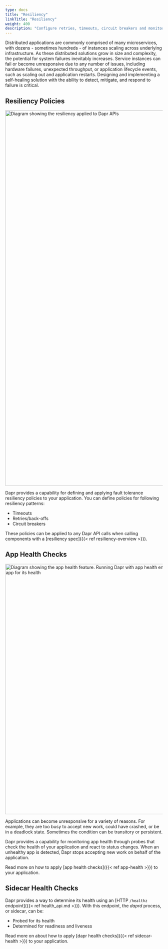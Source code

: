 ```yaml
---
type: docs
title: "Resiliency"
linkTitle: "Resiliency"
weight: 400
description: "Configure retries, timeouts, circuit breakers and monitor app health"
---
```


Distributed applications are commonly comprised of many microservices, with dozens - sometimes hundreds - of instances scaling across underlying infrastructure. As these distributed solutions grow in size and complexity, the potential for system failures inevitably increases. Service instances can fail or become unresponsive due to any number of issues, including hardware failures, unexpected throughput, or application lifecycle events, such as scaling out and application restarts. Designing and implementing a self-healing solution with the ability to detect, mitigate, and respond to failure is critical.

## Resiliency Policies
<img src="/images/resiliency_diagram.png" width="1200" alt="Diagram showing the resiliency applied to Dapr APIs">

Dapr provides a capability for defining and applying fault tolerance resiliency policies to your application. You can define policies for following resiliency patterns:

- Timeouts
- Retries/back-offs
- Circuit breakers

These policies can be applied to any Dapr API calls when calling components with a [resiliency spec]({{< ref resiliency-overview >}}).

## App Health Checks
<img src="/images/observability-app-health.webp" width="800" alt="Diagram showing the app health feature. Running Dapr with app health enabled causes Dapr to periodically probe the app for its health">

Applications can become unresponsive for a variety of reasons. For example, they are too busy to accept new work, could have crashed, or be in a deadlock state. Sometimes the condition can be transitory or persistent.

Dapr provides a capability for monitoring app health through probes that check the health of your application and react to status changes. When an unhealthy app is detected, Dapr stops accepting new work on behalf of the application.

Read more on how to apply [app health checks]({{< ref app-health >}}) to your application.

## Sidecar Health Checks
Dapr provides a way to determine its health using an [HTTP `/healthz` endpoint]({{< ref health_api.md >}}). With this endpoint, the *daprd* process, or sidecar, can be:

- Probed for its health
- Determined for readiness and liveness

Read more on about how to apply [dapr health checks]({{< ref sidecar-health >}}) to your application.
